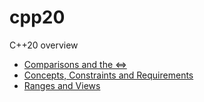 # cpp20
C++20 overview

- [Comparisons and the <=>](comparisons%20and%20spaceship.md)
- [Concepts, Constraints and Requirements](./concepts.md)
- [Ranges and Views](./ranges-and-views.md)
